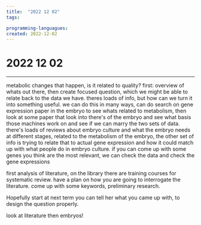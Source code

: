 ```yaml
---
title:  "2022 12 02"
tags:

programming-languagues:
created: 2022-12-02
---
```

# 2022 12 02
---
metabolic changes that happen, is it related to quality? first: overview of whats out there, then create focused question, which we might be able to relate back to the data we have. theres loads of info, but how can we turn it into something useful. we can do this in many ways, can do search on gene expression paper in the embryo to see whats related to metabolism, then look at some paper that look into there's of the embryo and see what basis those machines work on and see if we can marry the two sets of data. there's loads of reviews about embryo culture and what the embryo needs at different stages, related to the metabolism of the embryo, the other set of info is trying to relate that to actual gene expression and how it could match up with what people do in embryo culture. if you can come up with some genes you think are the most relevant, we can check the data and check the gene expressions 

first analysis of literature, on the library there are training courses for systematic review. have a plan on how you are going to interrogate the literature. come up with some keywords, preliminary research.

Hopefully start at next term you can tell her what you came up with, to design the question properly.

look at literature then embryos!